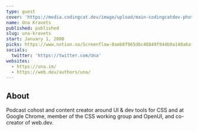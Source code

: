 ```yaml
---
type: guest
cover: 'https://media.codingcat.dev/image/upload/main-codingcatdev-photo/podcast-guest/Una'
name: Una Kravets
published: published
slug: una-kravets
start: January 1, 2000
picks: https://www.notion.so/Screenflow-0aeb8f965d6c48849f944b9a148a6af0
socials:
  twitter: 'https://twitter.com/Una'
websites:
  - https://una.im/
  - https://web.dev/authors/una/
---
```


## About

Podcast cohost and content creator around UI & dev tools for CSS and at Google Chrome, member of the CSS working group and OpenUI, and co-creator of web.dev.
